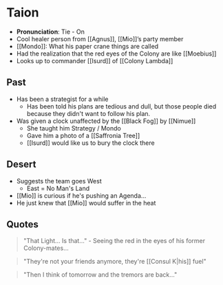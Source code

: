 # Taion
- **Pronunciation**: Tie - On
- Cool healer person from [[Agnus]], [[Mio]]’s party member
- [[Mondo]]: What his paper crane things are called
- Had the realization that the red eyes of the Colony are like [[Moebius]]
- Looks up to commander [[Isurd]] of [[Colony Lambda]]

## Past
- Has been a strategist for a while
	- Has been told his plans are tedious and dull, but those people died because they didn't want to follow his plan.
- Was given a clock unaffected by the [[Black Fog]] by [[Nimue]]
	- She taught him Strategy / Mondo
	- Gave him a photo of a [[Saffronia Tree]]
	- [[Isurd]] would like us to bury the clock there

## Desert
- Suggests the team goes West
	- East = No Man's Land
- [[Mio]] is curious if he's pushing an Agenda...
- He just knew that [[Mio]] would suffer in the heat

## Quotes
> "That Light... Is that..." - Seeing the red in the eyes of his former Colony-mates...

>  "They're not your friends anymore, they're [[Consul K|his]] fuel"

> "Then I think of tomorrow and the tremors are back..."
